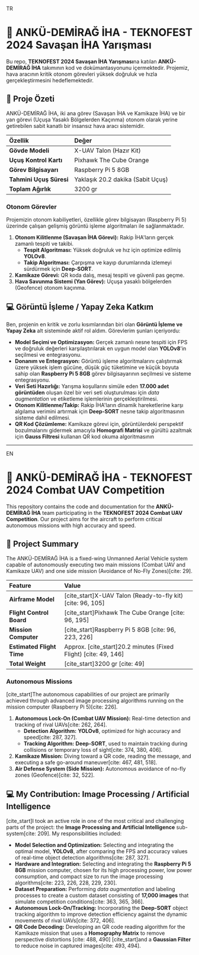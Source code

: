 TR
# 🚀 ANKÜ-DEMİRAĞ İHA - TEKNOFEST 2024 Savaşan İHA Yarışması

Bu repo, **TEKNOFEST 2024 Savaşan İHA Yarışması**na katılan **ANKÜ-DEMİRAĞ İHA** takımının kod ve dokümantasyonunu içermektedir. Projemiz, hava aracının kritik otonom görevleri yüksek doğruluk ve hızla gerçekleştirmesini hedeflemektedir.

## 🌟 Proje Özeti

ANKÜ-DEMİRAĞ İHA, iki ana görev (Savaşan İHA ve Kamikaze İHA) ve bir yan görevi (Uçuşa Yasaklı Bölgelerden Kaçınma) otonom olarak yerine getirebilen sabit kanatlı bir insansız hava aracı sistemidir.

| Özellik | Değer |
| :--- | :--- |
| **Gövde Modeli** | X-UAV Talon (Hazır Kit) |
| **Uçuş Kontrol Kartı** | Pixhawk The Cube Orange |
| **Görev Bilgisayarı** | Raspberry Pi 5 8GB |
| **Tahmini Uçuş Süresi** | Yaklaşık 20.2 dakika (Sabit Uçuş) |
| **Toplam Ağırlık** | 3200 gr |

### Otonom Görevler

Projemizin otonom kabiliyetleri, özellikle görev bilgisayarı (Raspberry Pi 5) üzerinde çalışan gelişmiş görüntü işleme algoritmaları ile sağlanmaktadır.

1.  **Otonom Kilitlenme (Savaşan İHA Görevi):** Rakip İHA'ların gerçek zamanlı tespiti ve takibi.
    * **Tespit Algoritması:** Yüksek doğruluk ve hız için optimize edilmiş **YOLOv8**.
    * **Takip Algoritması:** Çarpışma ve kayıp durumlarında izlemeyi sürdürmek için **Deep-SORT**.
2.  **Kamikaze Görevi:** QR koda dalış, mesaj tespiti ve güvenli pas geçme.
3.  **Hava Savunma Sistemi (Yan Görev):** Uçuşa yasaklı bölgelerden (Geofence) otonom kaçınma.

## 💻 Görüntü İşleme / Yapay Zeka Katkım

Ben, projenin en kritik ve zorlu kısımlarından biri olan **Görüntü İşleme ve Yapay Zeka** alt sisteminde aktif rol aldım. Görevlerim şunları içeriyordu:

* **Model Seçimi ve Optimizasyon:** Gerçek zamanlı nesne tespiti için FPS ve doğruluk değerleri karşılaştırılarak en uygun model olan **YOLOv8**'in seçilmesi ve entegrasyonu.
* **Donanım ve Entegrasyon:** Görüntü işleme algoritmalarını çalıştırmak üzere yüksek işlem gücüne, düşük güç tüketimine ve küçük boyuta sahip olan **Raspberry Pi 5 8GB** görev bilgisayarının seçilmesi ve sisteme entegrasyonu.
* **Veri Seti Hazırlığı:** Yarışma koşullarını simüle eden **17.000 adet görüntüden** oluşan özel bir veri seti oluşturulması için *data augmentation* ve etiketleme işlemlerinin gerçekleştirilmesi.
* **Otonom Kilitlenme/Takip:** Rakip İHA'ların dinamik hareketlerine karşı algılama verimini artırmak için **Deep-SORT** nesne takip algoritmasının sisteme dahil edilmesi.
* **QR Kod Çözümleme:** Kamikaze görevi için, görüntülerdeki perspektif bozulmalarını gidermek amacıyla **Homografi Matrisi** ve gürültü azaltmak için **Gauss Filtresi** kullanan QR kod okuma algoritmasının



--------------------------------------------------------------------------------------------------------------------------------------------------------------------





EN
# 🚀 ANKÜ-DEMİRAĞ İHA - TEKNOFEST 2024 Combat UAV Competition

This repository contains the code and documentation for the **ANKÜ-DEMİRAĞ İHA** team participating in the **TEKNOFEST 2024 Combat UAV Competition**. Our project aims for the aircraft to perform critical autonomous missions with high accuracy and speed.

## 🌟 Project Summary

The ANKÜ-DEMİRAĞ İHA is a fixed-wing Unmanned Aerial Vehicle system capable of autonomously executing two main missions (Combat UAV and Kamikaze UAV) and one side mission (Avoidance of No-Fly Zones)[cite: 29].

| Feature | Value |
| :--- | :--- |
| **Airframe Model** | [cite_start]X-UAV Talon (Ready-to-fly kit) [cite: 96, 105] |
| **Flight Control Board** | [cite_start]Pixhawk The Cube Orange [cite: 96, 195] |
| **Mission Computer** | [cite_start]Raspberry Pi 5 8GB [cite: 96, 223, 226] |
| **Estimated Flight Time** | Approx. [cite_start]20.2 minutes (Fixed Flight) [cite: 49, 146] |
| **Total Weight** | [cite_start]3200 gr [cite: 49] |

### Autonomous Missions

[cite_start]The autonomous capabilities of our project are primarily achieved through advanced image processing algorithms running on the mission computer (Raspberry Pi 5)[cite: 226].

1.  **Autonomous Lock-On (Combat UAV Mission):** Real-time detection and tracking of rival UAVs[cite: 262, 264].
    * **Detection Algorithm:** **YOLOv8**, optimized for high accuracy and speed[cite: 287, 327].
    * **Tracking Algorithm:** **Deep-SORT**, used to maintain tracking during collisions or temporary loss of sight[cite: 374, 380, 406].
2.  **Kamikaze Mission:** Diving toward a QR code, reading the message, and executing a safe go-around maneuver[cite: 467, 481, 518].
3.  **Air Defense System (Side Mission):** Autonomous avoidance of no-fly zones (Geofence)[cite: 32, 522].

## 💻 My Contribution: Image Processing / Artificial Intelligence

[cite_start]I took an active role in one of the most critical and challenging parts of the project: the **Image Processing and Artificial Intelligence** sub-system[cite: 209]. My responsibilities included:

* **Model Selection and Optimization:** Selecting and integrating the optimal model, **YOLOv8**, after comparing the FPS and accuracy values of real-time object detection algorithms[cite: 287, 327].
* **Hardware and Integration:** Selecting and integrating the **Raspberry Pi 5 8GB** mission computer, chosen for its high processing power, low power consumption, and compact size to run the image processing algorithms[cite: 223, 226, 228, 229, 230].
* **Dataset Preparation:** Performing *data augmentation* and labeling processes to create a custom dataset consisting of **17,000 images** that simulate competition conditions[cite: 363, 365, 366].
* **Autonomous Lock-On/Tracking:** Incorporating the **Deep-SORT** object tracking algorithm to improve detection efficiency against the dynamic movements of rival UAVs[cite: 372, 406].
* **QR Code Decoding:** Developing an QR code reading algorithm for the Kamikaze mission that uses a **Homography Matrix** to remove perspective distortions [cite: 488, 490] [cite_start]and a **Gaussian Filter** to reduce noise in captured images[cite: 493, 494].



